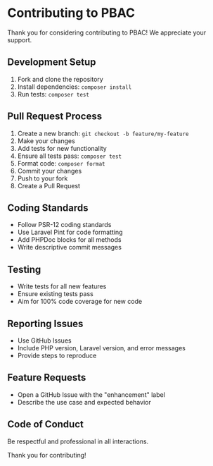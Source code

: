 # Contributing to PBAC

Thank you for considering contributing to PBAC! We appreciate your support.

## Development Setup

1. Fork and clone the repository
2. Install dependencies: `composer install`
3. Run tests: `composer test`

## Pull Request Process

1. Create a new branch: `git checkout -b feature/my-feature`
2. Make your changes
3. Add tests for new functionality
4. Ensure all tests pass: `composer test`
5. Format code: `composer format`
6. Commit your changes
7. Push to your fork
8. Create a Pull Request

## Coding Standards

- Follow PSR-12 coding standards
- Use Laravel Pint for code formatting
- Add PHPDoc blocks for all methods
- Write descriptive commit messages

## Testing

- Write tests for all new features
- Ensure existing tests pass
- Aim for 100% code coverage for new code

## Reporting Issues

- Use GitHub Issues
- Include PHP version, Laravel version, and error messages
- Provide steps to reproduce

## Feature Requests

- Open a GitHub Issue with the "enhancement" label
- Describe the use case and expected behavior

## Code of Conduct

Be respectful and professional in all interactions.

Thank you for contributing!
